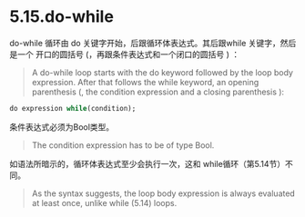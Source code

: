 # 5.15.do-while

do-while 循环由 do 关键字开始，后跟循环体表达式。其后跟while 关键字，然后是一个 开口的圆括号 (，再跟条件表达式和一个闭口的圆括号 ) ：

> A do-while loop starts with the do keyword followed by the loop body expression. After that follows the while keyword, an opening parenthesis (, the condition expression and a closing parenthesis ):

```haxe
do expression while(condition); 
```

条件表达式必须为Bool类型。

> The condition expression has to be of type Bool.

如语法所暗示的，循环体表达式至少会执行一次，这和 while循环（第5.14节）不同。

> As the syntax suggests, the loop body expression is always evaluated at least once, unlike while (5.14) loops.